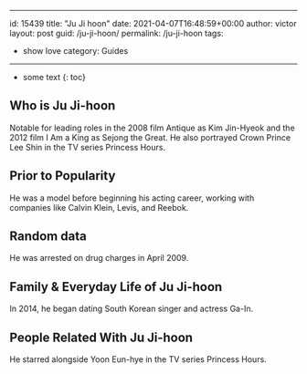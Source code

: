  ---
id: 15439
title: "Ju Ji hoon"
date: 2021-04-07T16:48:59+00:00
author: victor
layout: post
guid: /ju-ji-hoon/
permalink: /ju-ji-hoon
tags:
 - show love
category: Guides
---

* some text
{: toc}

## Who is Ju Ji-hoon

Notable for leading roles in the 2008 film Antique as Kim Jin-Hyeok and the 2012 film I Am a King as Sejong the Great. He also portrayed Crown Prince Lee Shin in the TV series Princess Hours.

## Prior to Popularity

He was a model before beginning his acting career, working with companies like Calvin Klein, Levis, and Reebok.

## Random data

He was arrested on drug charges in April 2009.

## Family & Everyday Life of Ju Ji-hoon

In 2014, he began dating South Korean singer and actress Ga-In.

## People Related With Ju Ji-hoon

He starred alongside Yoon Eun-hye in the TV series Princess Hours.
 